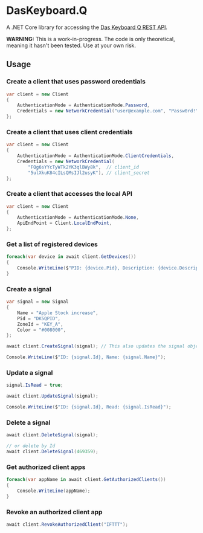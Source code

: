 DasKeyboard.Q
=============

A .NET Core library for accessing the [Das Keyboard Q REST API][1].

**WARNING:** This is a work-in-progress. The code is only theoretical, meaning
it hasn't been tested. Use at your own risk.

## Usage

### Create a client that uses password credentials

```c#
var client = new Client
{
    AuthenticationMode = AuthenticationMode.Password,
    Credentials = new NetworkCredential("user@example.com", "Passw0rd!"),
};
```

### Create a client that uses client credentials

```c#
var client = new Client
{
    AuthenticationMode = AuthenticationMode.ClientCredentials,
    Credentials = new NetworkCredential(
        "FQg6sYYcTyWTk2YK3qlBWy8k",  // client_id
        "5ulXkuK84cILsQMsIJl2usyK"), // client_secret
};
```

### Create a client that accesses the local API

```c#
var client = new Client
{
    AuthenticationMode = AuthenticationMode.None,
    ApiEndPoint = Client.LocalEndPoint,
};
```

### Get a list of registered devices

```c#
foreach(var device in await client.GetDevices())
{
    Console.WriteLine($"PID: {device.Pid}, Description: {device.Description}");
}
```

### Create a signal

```c#
var signal = new Signal
{
    Name = "Apple Stock increase",
    Pid = "DK5QPID",
    ZoneId = "KEY_A",
    Color = "#008000",
};

await client.CreateSignal(signal); // This also updates the signal object.

Console.WriteLine($"ID: {signal.Id}, Name: {signal.Name}");
```

### Update a signal

```c#
signal.IsRead = true;

await client.UpdateSignal(signal);

Console.WriteLine($"ID: {signal.Id}, Read: {signal.IsRead}");
```

### Delete a signal

```c#
await client.DeleteSignal(signal);

// or delete by Id
await client.DeleteSignal(469359);
```

### Get authorized client apps

```c#
foreach(var appName in await client.GetAuthorizedClients())
{
    Console.WriteLine(appName);
}
```

### Revoke an authorized client app

```c#
await client.RevokeAuthorizedClient("IFTTT");
```

[1]: https://github.com/DasKeyboard/q/blob/master/q-api-doc.md
